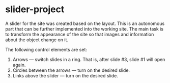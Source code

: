 # slider-project
A slider for the site was created based on the layout. This is an autonomous part that can be further implemented into the working site.  The main task is to transform the appearance of the site so that images and information about the object change on it.

The following control elements are set:
1. Arrows — switch slides in a ring. That is, after slide #3, slide #1 will open again.
2. Circles between the arrows — turn on the desired slide.
3. Links above the slider — turn on the desired slide.
